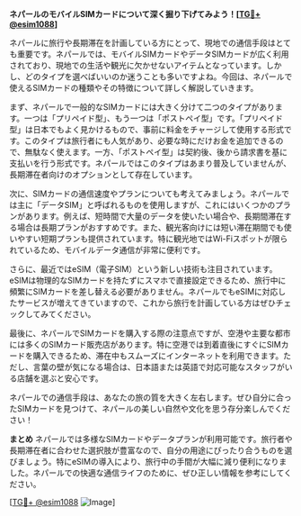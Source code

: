 **ネパールのモバイルSIMカードについて深く掘り下げてみよう！[[TG💪+ @esim1088](https://t.me/s/esim1088)]**

ネパールに旅行や長期滞在を計画している方にとって、現地での通信手段はとても重要です。ネパールでは、モバイルSIMカードやデータSIMカードが広く利用されており、現地での生活や観光に欠かせないアイテムとなっています。しかし、どのタイプを選べばいいのか迷うことも多いですよね。今回は、ネパールで使えるSIMカードの種類やその特徴について詳しく解説していきます。

まず、ネパールで一般的なSIMカードには大きく分けて二つのタイプがあります。一つは「プリペイド型」、もう一つは「ポストペイ型」です。「プリペイド型」は日本でもよく見かけるもので、事前に料金をチャージして使用する形式です。このタイプは旅行者にも人気があり、必要な時にだけお金を追加できるので、無駄なく使えます。一方、「ポストペイ型」は契約後、後から請求書を基に支払いを行う形式です。ネパールではこのタイプはあまり普及していませんが、長期滞在者向けのオプションとして存在しています。

次に、SIMカードの通信速度やプランについても考えてみましょう。ネパールでは主に「データSIM」と呼ばれるものを使用しますが、これにはいくつかのプランがあります。例えば、短時間で大量のデータを使いたい場合や、長期間滞在する場合は長期プランがおすすめです。また、観光客向けには短い滞在期間でも使いやすい短期プランも提供されています。特に観光地ではWi-Fiスポットが限られているため、モバイルデータ通信が非常に便利です。

さらに、最近ではeSIM（電子SIM）という新しい技術も注目されています。eSIMは物理的なSIMカードを持たずにスマホで直接設定できるため、旅行中に頻繁にSIMカードを差し替える必要がありません。ネパールでもeSIMに対応したサービスが増えてきていますので、これから旅行を計画している方はぜひチェックしてみてください。

最後に、ネパールでSIMカードを購入する際の注意点ですが、空港や主要な都市には多くのSIMカード販売店があります。特に空港では到着直後にすぐにSIMカードを購入できるため、滞在中もスムーズにインターネットを利用できます。ただし、言葉の壁が気になる場合は、日本語または英語で対応可能なスタッフがいる店舗を選ぶと安心です。

ネパールでの通信手段は、あなたの旅の質を大きく左右します。ぜひ自分に合ったSIMカードを見つけて、ネパールの美しい自然や文化を思う存分楽しんでください！

**まとめ**
ネパールでは多様なSIMカードやデータプランが利用可能です。旅行者や長期滞在者に合わせた選択肢が豊富なので、自分の用途にぴったり合うものを選びましょう。特にeSIMの導入により、旅行中の手間が大幅に減り便利になりました。ネパールでの快適な通信ライフのために、ぜひ正しい情報を参考にしてください。

[[TG💪+ @esim1088](https://t.me/s/esim1088) ![Image](https://i.postimg.cc/Y0z9fWf4/image.png)]